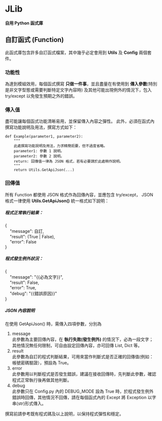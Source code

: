# JLib
**自用 Python 函式庫**

## 自訂函式 (Function)
此函式庫包含許多自訂函式檔案，其中幾乎必定會用到 **Utils** 及 **Config** 兩個套件。

### 功能性
為達到模組效用，每個函式撰寫 **只做一件事**，並且盡量在有使用到 **傳入參數**(特別是非文字型態或需要判斷特定文字內容時) 及其他可能出現例外的情況下，包入 try/except 以免發生預期之外的錯誤。

### 傳入值
盡可能讓每個函式功能清晰易用，並保留傳入內容之彈性。
此外，必須在函式內撰寫功能說明及用法，撰寫方式如下：
```
def Example(parameter1, parameter2):
    """
    此處撰寫功能說明及用法，力求精簡扼要，但不過度省略。
    parameter1: 參數 1 說明。
    parameter2: 參數 2 說明。
    return: 回傳值一律為 JSON 格式，若有必要請於此處稍作說明。
    """
    return Utils.GetApiJson(...)
```


### 回傳值
所有 Function 都使用 JSON 格式作為回傳內容，並應包含 try/except， 
JSON 格式一律使用 **Utils.GetApiJson()** 統一格式如下說明： 
 
##### 程式正常執行結果：
{  
     "message": 自訂,  
     "result": (True | False),  
     "error": False  
}
  
  
##### 程式發生例外狀況：
{  
     "message": "{{必為文字}}",  
     "result": False,  
     "error": True,  
     "debug": "{{錯誤原因}}"  
}  

##### JSON 內容說明
在使用 GetApiJson() 時，需傳入四項參數，分別為
1. message  
此參數為主要回傳內容，在 **執行失敗(發生例外)** 的情況下，必為一段文字；其他情況無任何限制，可自由設定回傳內容，亦可回傳 List, Dict 等。
2. result  
此參數為自訂的程式判斷結果，可用來當作判斷式是否正確的回傳值(例如：帳號密碼驗證），預設為 True。
3. error  
此參數用以判斷程式是否發生錯誤，建議在接收回傳時，先判斷此參數，確認程式正常執行後再做其他判斷。
4. debug  
此參數只在 Config.py 內的 DEBUG_MODE 設為 True 時，於程式發生例外錯誤時回傳，其他情況不回傳，請在每個函式內的 Except 將 Exception 以字串(str)形式傳入。

撰寫前請參考既有程式碼及以上說明，以保持程式彈性和穩定。

  
